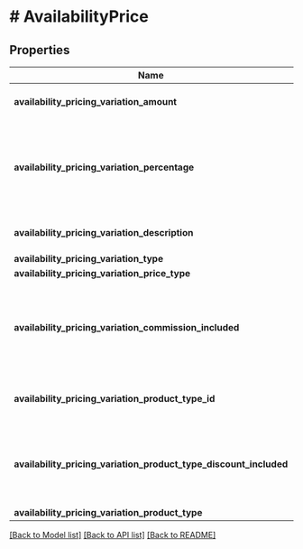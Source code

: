 # # AvailabilityPrice

## Properties

Name | Type | Description | Notes
------------ | ------------- | ------------- | -------------
**availability_pricing_variation_amount** | **string** | The dynamic variation amount. |
**availability_pricing_variation_percentage** | **string** | The dynamic variation percentage. If blank then the variation is not based on percentages. | [optional]
**availability_pricing_variation_description** | **string** | Reason for the price variation. | [optional]
**availability_pricing_variation_type** | [**\PrioTicket\DistributorAPI\Models\PriceVariationType**](PriceVariationType.md) |  | [optional]
**availability_pricing_variation_price_type** | [**\PrioTicket\DistributorAPI\Models\PriceVariationPriceType**](PriceVariationPriceType.md) |  | [optional]
**availability_pricing_variation_commission_included** | **string** | Whether the distributor commission percentage is applicable on this price variation or not. | [optional]
**availability_pricing_variation_product_type_id** | **string** | The applicable product type. | [optional]
**availability_pricing_variation_product_type_discount_included** | **string** | Whether the product type discount is applicable on the price variation or not. | [optional]
**availability_pricing_variation_product_type** | [**\PrioTicket\DistributorAPI\Models\ProductType**](ProductType.md) |  | [optional]

[[Back to Model list]](../../README.md#models) [[Back to API list]](../../README.md#endpoints) [[Back to README]](../../README.md)

